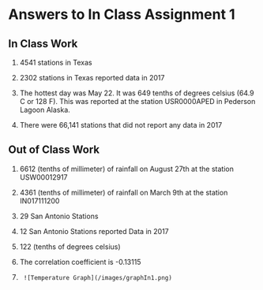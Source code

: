 # Answers to In Class Assignment 1

## In Class Work
1. 4541 stations in Texas

2. 2302 stations in Texas reported data in 2017

3. The hottest day was May 22. It was 649 tenths of degrees celsius (64.9 C or 128 F). This was reported at the station USR0000APED in Pederson Lagoon Alaska.

4. There were 66,141 stations that did not report any data in 2017

## Out of Class Work
1. 6612 (tenths of millimeter) of rainfall on August 27th at the station   USW00012917 

2. 4361 (tenths of millimeter) of rainfall on March 9th at the station IN017111200

3. 29 San Antonio Stations

4. 12 San Antonio Stations reported Data in 2017

5. 122 (tenths of degrees celsius)

6. The correlation coefficient is -0.13115

7.
        ![Temperature Graph](/images/graphIn1.png)

